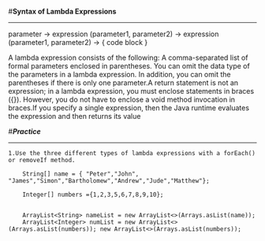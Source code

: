 #**Syntax of Lambda Expressions**
___

parameter -> expression
(parameter1, parameter2) -> expression
(parameter1, parameter2) -> { code block }


A lambda expression consists of the following:
A comma-separated list of formal parameters enclosed in parentheses.  You can omit the data type of the parameters in a lambda expression. In addition, you can omit the parentheses if there is only one parameter.A return statement is not an expression; in a lambda expression, you must enclose statements in braces ({}). However, you do not have to enclose a void method invocation in braces.If you specify a single expression, then the Java runtime evaluates the expression and then returns its value


#***Practice***
___
    1.Use the three different types of lambda expressions with a forEach() or removeIf method.

        String[] name = { "Peter","John", "James","Simon","Bartholomew","Andrew","Jude","Matthew"};

        Integer[] numbers ={1,2,3,5,6,7,8,9,10};


        ArrayList<String> nameList = new ArrayList<>(Arrays.asList(name));
        ArrayList<Integer> numList = new ArrayList<>(Arrays.asList(numbers)); new ArrayList<>(Arrays.asList(numbers));